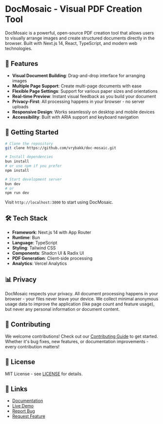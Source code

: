 # DocMosaic - Visual PDF Creation Tool

DocMosaic is a powerful, open-source PDF creation tool that allows users to visually arrange images and create structured documents directly in the browser. Built with Next.js 14, React, TypeScript, and modern web technologies.

## 🌟 Features

-   **Visual Document Building**: Drag-and-drop interface for arranging images
-   **Multiple Page Support**: Create multi-page documents with ease
-   **Flexible Page Settings**: Support for various paper sizes and orientations
-   **Real-time Preview**: Instant visual feedback as you build your document
-   **Privacy-First**: All processing happens in your browser - no server uploads
-   **Responsive Design**: Works seamlessly on desktop and mobile devices
-   **Accessibility**: Built with ARIA support and keyboard navigation

## 🚀 Getting Started

```bash
# Clone the repository
git clone https://github.com/vrybakk/doc-mosaic.git

# Install dependencies
bun install
# or use npm if you prefer
npm install

# Start development server
bun dev
# or
npm run dev
```

Visit `http://localhost:3000` to start using DocMosaic.

## 🛠️ Tech Stack

-   **Framework**: Next.js 14 with App Router
-   **Runtime**: Bun
-   **Language**: TypeScript
-   **Styling**: Tailwind CSS
-   **Components**: Shadcn UI & Radix UI
-   **PDF Generation**: Client-side processing
-   **Analytics**: Vercel Analytics

## 📊 Privacy

DocMosaic respects your privacy. All document processing happens in your browser - your files never leave your device. We collect minimal anonymous usage data to improve the application (like page count and feature usage), but never any personal information or document content.

## 🤝 Contributing

We welcome contributions! Check out our [Contributing Guide](CONTRIBUTING.md) to get started. Whether it's bug fixes, new features, or documentation improvements - every contribution matters!

## 📝 License

MIT License - see [LICENSE](LICENSE) for details.

## 🔗 Links

-   [Documentation](docs/README.md)
-   [Live Demo](https://docmosaic.vercel.app)
-   [Report Bug](https://github.com/vrybakk/doc-mosaic/issues)
-   [Request Feature](https://github.com/vrybakk/doc-mosaic/issues)
